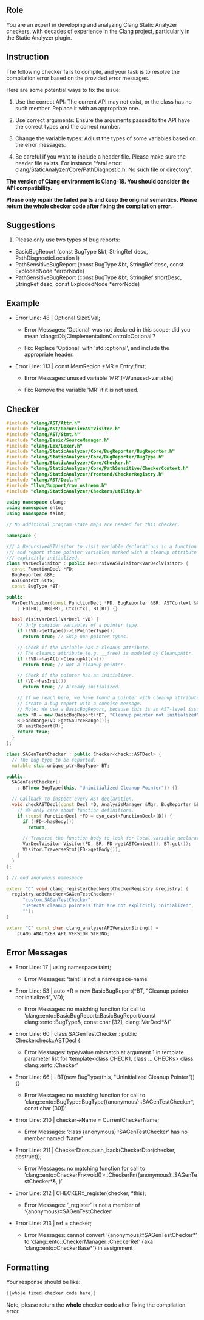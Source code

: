 ## Role

You are an expert in developing and analyzing Clang Static Analyzer checkers, with decades of experience in the Clang project, particularly in the Static Analyzer plugin.

## Instruction

The following checker fails to compile, and your task is to resolve the compilation error based on the provided error messages.

Here are some potential ways to fix the issue:

1. Use the correct API: The current API may not exist, or the class has no such member. Replace it with an appropriate one.

2. Use correct arguments: Ensure the arguments passed to the API have the correct types and the correct number.

3. Change the variable types: Adjust the types of some variables based on the error messages.

4. Be careful if you want to include a header file. Please make sure the header file exists. For instance "fatal error: clang/StaticAnalyzer/Core/PathDiagnostic.h: No such file or directory".

**The version of Clang environment is Clang-18. You should consider the API compatibility.**

**Please only repair the failed parts and keep the original semantics.**
**Please return the whole checker code after fixing the compilation error.**

## Suggestions

1. Please only use two types of bug reports:
  - BasicBugReport (const BugType &bt, StringRef desc, PathDiagnosticLocation l)
  - PathSensitiveBugReport (const BugType &bt, StringRef desc, const ExplodedNode *errorNode)
  - PathSensitiveBugReport (const BugType &bt, StringRef shortDesc, StringRef desc, const ExplodedNode *errorNode)

## Example

- Error Line: 48 |   Optional<DefinedOrUnknownSVal> SizeSVal; 

  - Error Messages: ‘Optional’ was not declared in this scope; did you mean ‘clang::ObjCImplementationControl::Optional’? 

  - Fix: Replace 'Optional<DefinedOrUnknownSVal>' with 'std::optional<DefinedOrUnknownSVal>', and include the appropriate header. 

- Error Line: 113 |     const MemRegion *MR = Entry.first;

    - Error Messages: unused variable ‘MR’ [-Wunused-variable]

    - Fix: Remove the variable 'MR' if it is not used.

## Checker

```cpp
#include "clang/AST/Attr.h"
#include "clang/AST/RecursiveASTVisitor.h"
#include "clang/AST/Stmt.h"
#include "clang/Basic/SourceManager.h"
#include "clang/Lex/Lexer.h"
#include "clang/StaticAnalyzer/Core/BugReporter/BugReporter.h"
#include "clang/StaticAnalyzer/Core/BugReporter/BugType.h"
#include "clang/StaticAnalyzer/Core/Checker.h"
#include "clang/StaticAnalyzer/Core/PathSensitive/CheckerContext.h"
#include "clang/StaticAnalyzer/Frontend/CheckerRegistry.h"
#include "clang/AST/Decl.h"
#include "llvm/Support/raw_ostream.h"
#include "clang/StaticAnalyzer/Checkers/utility.h"

using namespace clang;
using namespace ento;
using namespace taint;

// No additional program state maps are needed for this checker.

namespace {

/// A RecursiveASTVisitor to visit variable declarations in a function body
/// and report those pointer variables marked with a cleanup attribute but not
/// explicitly initialized.
class VarDeclVisitor : public RecursiveASTVisitor<VarDeclVisitor> {
  const FunctionDecl *FD;
  BugReporter &BR;
  ASTContext &Ctx;
  const BugType *BT;

public:
  VarDeclVisitor(const FunctionDecl *FD, BugReporter &BR, ASTContext &Ctx, const BugType *BT)
    : FD(FD), BR(BR), Ctx(Ctx), BT(BT) {}

  bool VisitVarDecl(VarDecl *VD) {
    // Only consider variables of a pointer type.
    if (!VD->getType()->isPointerType())
      return true; // Skip non-pointer types.

    // Check if the variable has a cleanup attribute.
    // The cleanup attribute (e.g. __free) is modeled by CleanupAttr.
    if (!VD->hasAttr<CleanupAttr>())
      return true; // Not a cleanup pointer.

    // Check if the pointer has an initializer.
    if (VD->hasInit())
      return true; // Already initialized.

    // If we reach here, we have found a pointer with cleanup attribute that is not initialized.
    // Create a bug report with a concise message.
    // Note: We use a BasicBugReport, because this is an AST-level issue.
    auto *R = new BasicBugReport(*BT, "Cleanup pointer not initialized", VD);
    R->addRange(VD->getSourceRange());
    BR.emitReport(R);
    return true;
  }
};

class SAGenTestChecker : public Checker<check::ASTDecl> {
  // The bug type to be reported.
  mutable std::unique_ptr<BugType> BT;

public:
  SAGenTestChecker() 
    : BT(new BugType(this, "Uninitialized Cleanup Pointer")) {}

  // Callback to inspect every AST declaration.
  void checkASTDecl(const Decl *D, AnalysisManager &Mgr, BugReporter &BR) const {
    // We only care about function definitions.
    if (const FunctionDecl *FD = dyn_cast<FunctionDecl>(D)) {
      if (!FD->hasBody())
        return;

      // Traverse the function body to look for local variable declarations.
      VarDeclVisitor Visitor(FD, BR, FD->getASTContext(), BT.get());
      Visitor.TraverseStmt(FD->getBody());
    }
  }
};

} // end anonymous namespace

extern "C" void clang_registerCheckers(CheckerRegistry &registry) {
  registry.addChecker<SAGenTestChecker>(
      "custom.SAGenTestChecker", 
      "Detects cleanup pointers that are not explicitly initialized", 
      "");
}

extern "C" const char clang_analyzerAPIVersionString[] =
    CLANG_ANALYZER_API_VERSION_STRING;

```

## Error Messages 

- Error Line: 17 | using namespace taint;

	- Error Messages: ‘taint’ is not a namespace-name

- Error Line: 53 |     auto *R = new BasicBugReport(*BT, "Cleanup pointer not initialized", VD);

	- Error Messages: no matching function for call to ‘clang::ento::BasicBugReport::BasicBugReport(const clang::ento::BugType&, const char [32], clang::VarDecl*&)’

- Error Line: 60 | class SAGenTestChecker : public Checker<check::ASTDecl> {

	- Error Messages: type/value mismatch at argument 1 in template parameter list for ‘template<class CHECK1, class ... CHECKs> class clang::ento::Checker’

- Error Line: 66 |     : BT(new BugType(this, "Uninitialized Cleanup Pointer")) {}

	- Error Messages: no matching function for call to ‘clang::ento::BugType::BugType({anonymous}::SAGenTestChecker*, const char [30])’

- Error Line: 210 |     checker->Name = CurrentCheckerName;

	- Error Messages: ‘class {anonymous}::SAGenTestChecker’ has no member named ‘Name’

- Error Line: 211 |     CheckerDtors.push_back(CheckerDtor(checker, destruct<CHECKER>));

	- Error Messages: no matching function for call to ‘clang::ento::CheckerFn<void()>::CheckerFn({anonymous}::SAGenTestChecker*&, <unresolved overloaded function type>)’

- Error Line: 212 |     CHECKER::_register(checker, *this);

	- Error Messages: ‘_register’ is not a member of ‘{anonymous}::SAGenTestChecker’

- Error Line: 213 |     ref = checker;

	- Error Messages: cannot convert ‘{anonymous}::SAGenTestChecker*’ to ‘clang::ento::CheckerManager::CheckerRef’ {aka ‘clang::ento::CheckerBase*’} in assignment



## Formatting 

Your response should be like: 

```cpp
{{whole fixed checker code here}}
```

Note, please return the **whole** checker code after fixing the compilation error.